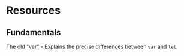 # Resources

## Fundamentals
[The old "var"](https://javascript.info/var) - Explains the precise differences between 
`var` and `let`.
